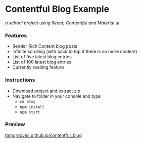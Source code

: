 # Contentful Blog Example
*a school project using React, Contentful and Material ui*

### Features ###
  * Render Rich Content blog posts
  * Infinite scrolling (with back to top if there is no more content)
  * List of five latest blog entries
  * List of 100 latest blog entries
  * Currently reading feature

### Instructions ###
  * Download project and extract zip
  * Navigate to folder in your console and type
    * `cd blog`
    * `npm install`
    * `npm start`

### Preview ###
[tomgrooves.github.io/contentful_blog](https://tomgrooves.github.io/contentful_blog "Link to Blog")